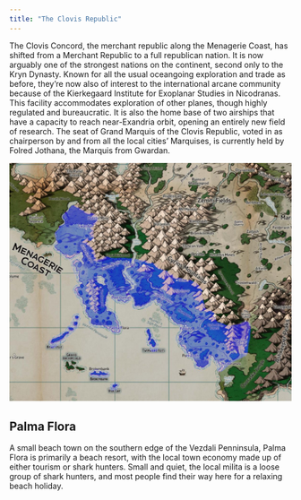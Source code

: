 ```yaml
---
title: "The Clovis Republic"
---
```


The Clovis Concord, the merchant republic along the Menagerie Coast, has shifted from a Merchant Republic to a full republican nation. It is now arguably one of the strongest nations on the continent, second only to the Kryn Dynasty. Known for all the usual oceangoing exploration and trade as before, they’re now also of interest to the international arcane community because of the Kierkegaard Institute for Exoplanar Studies in Nicodranas. This facility accommodates exploration of other planes, though highly regulated and bureaucratic. It is also the home base of two airships that have a capacity to reach near-Exandria orbit, opening an entirely new field of research. The seat of Grand Marquis of the Clovis Republic, voted in as chairperson by and from all the local cities’ Marquises, is currently held by Folred Jothana, the Marquis from Gwardan.

![ClovisRepublic](locations/images/ClovisRepublic.PNG)

## Palma Flora
A small beach town on the southern edge of the Vezdali Penninsula, Palma Flora is primarily a beach resort, with the local town economy made up of either tourism or shark hunters. Small and quiet, the local milita is a loose group of shark hunters, and most people find their way here for a relaxing beach holiday.